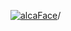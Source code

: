 [![alcaFace](https://camo.githubusercontent.com/2ee094c4af74cb0ec2e19388fccfb809837623e3/68747470733a2f2f7374617469632d63646e2e6a74766e772e6e65742f656d6f7469636f6e732f76312f3332383632362f312e30)](https://twitch.tv/Alca)/

<!--
# My "Popular" CodePens

<table>
	<tr>
		<th></th>
		<th>Title</th>
		<th>Last updated</th>
	</tr>
	<tr>
		<td><a href="https://codepen.io/Alca/pen/ExQLdMx" rel="nofollow"><img src="https://codepen.io/alca/pen/ExQLdMx/image/default.png" width="100" height="56.25"></a></td>
		<td><a href="https://codepen.io/Alca/pen/ExQLdMx" rel="nofollow">A Pen by Jacob Foster</a></td>
		<td>Jun 2, 2022</td>
	</tr>
	<tr>
		<td><a href="https://codepen.io/Alca/pen/qBxowBy" rel="nofollow"><img src="https://codepen.io/alca/pen/qBxowBy/image/default.png" width="100" height="56.25"></a></td>
		<td><a href="https://codepen.io/Alca/pen/qBxowBy" rel="nofollow">A Pen by Jacob Foster</a></td>
		<td>May 31, 2022</td>
	</tr>
	<tr>
		<td><a href="https://codepen.io/Alca/pen/zYRpVVJ" rel="nofollow"><img src="https://codepen.io/alca/pen/zYRpVVJ/image/default.png" width="100" height="56.25"></a></td>
		<td><a href="https://codepen.io/Alca/pen/zYRpVVJ" rel="nofollow">A Pen by Jacob Foster</a></td>
		<td>May 28, 2022</td>
	</tr>
	<tr>
		<td><a href="https://codepen.io/Alca/pen/zYREKwv" rel="nofollow"><img src="https://codepen.io/alca/pen/zYREKwv/image/default.png" width="100" height="56.25"></a></td>
		<td><a href="https://codepen.io/Alca/pen/zYREKwv" rel="nofollow">A Pen by Jacob Foster</a></td>
		<td>May 24, 2022</td>
	</tr>
	<tr>
		<td><a href="https://codepen.io/Alca/pen/XWZejRb" rel="nofollow"><img src="https://codepen.io/alca/pen/XWZejRb/image/default.png" width="100" height="56.25"></a></td>
		<td><a href="https://codepen.io/Alca/pen/XWZejRb" rel="nofollow">A Pen by Jacob Foster</a></td>
		<td>May 24, 2022</td>
	</tr>
	<tr>
		<td><a href="https://codepen.io/Alca/pen/vYdJKwJ" rel="nofollow"><img src="https://codepen.io/alca/pen/vYdJKwJ/image/default.png" width="100" height="56.25"></a></td>
		<td><a href="https://codepen.io/Alca/pen/vYdJKwJ" rel="nofollow">A Pen by Jacob Foster</a></td>
		<td>May 22, 2022</td>
	</tr>
	<tr>
		<td><a href="https://codepen.io/Alca/pen/eYVEzmP" rel="nofollow"><img src="https://codepen.io/alca/pen/eYVEzmP/image/default.png" width="100" height="56.25"></a></td>
		<td><a href="https://codepen.io/Alca/pen/eYVEzmP" rel="nofollow">A Pen by Jacob Foster</a></td>
		<td>May 22, 2022</td>
	</tr>
	<tr>
		<td><a href="https://codepen.io/Alca/pen/zYRdqXM" rel="nofollow"><img src="https://codepen.io/alca/pen/zYRdqXM/image/default.png" width="100" height="56.25"></a></td>
		<td><a href="https://codepen.io/Alca/pen/zYRdqXM" rel="nofollow">A Pen by Jacob Foster</a></td>
		<td>May 22, 2022</td>
	</tr>
	<tr>
		<td><a href="https://codepen.io/Alca/pen/gOvxrBP" rel="nofollow"><img src="https://codepen.io/alca/pen/gOvxrBP/image/default.png" width="100" height="56.25"></a></td>
		<td><a href="https://codepen.io/Alca/pen/gOvxrBP" rel="nofollow">Rainbow Spiral Thing</a></td>
		<td>May 22, 2022</td>
	</tr>
	<tr>
		<td><a href="https://codepen.io/Alca/pen/dydRNwR" rel="nofollow"><img src="https://codepen.io/alca/pen/dydRNwR/image/default.png" width="100" height="56.25"></a></td>
		<td><a href="https://codepen.io/Alca/pen/dydRNwR" rel="nofollow">A Pen by Jacob Foster</a></td>
		<td>May 21, 2022</td>
	</tr>
</table>

---

###### Last updated: Sat, 04 Jun 2022 05:01:16 GMT
-->
